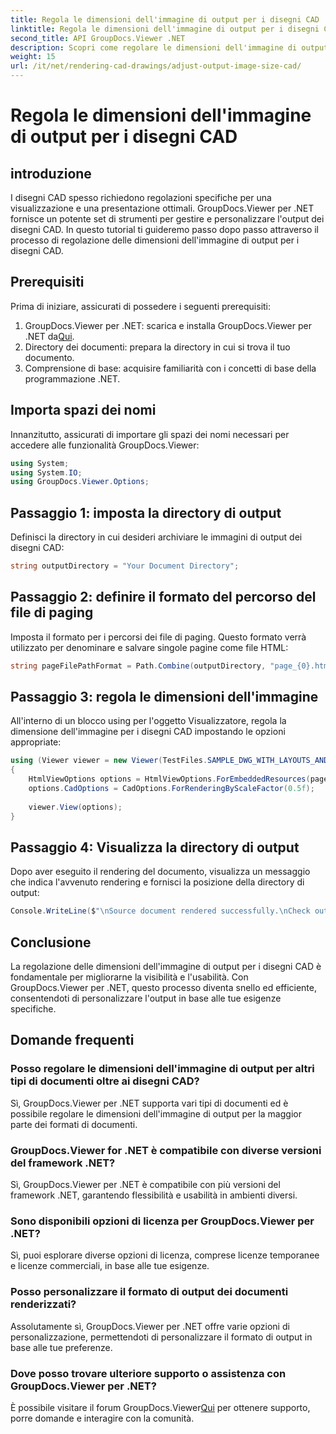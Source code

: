 ```yaml
---
title: Regola le dimensioni dell'immagine di output per i disegni CAD
linktitle: Regola le dimensioni dell'immagine di output per i disegni CAD
second_title: API GroupDocs.Viewer .NET
description: Scopri come regolare le dimensioni dell'immagine di output per i disegni CAD utilizzando GroupDocs.Viewer per .NET. Migliora la visibilità e l'usabilità senza sforzo.
weight: 15
url: /it/net/rendering-cad-drawings/adjust-output-image-size-cad/
---
```


# Regola le dimensioni dell'immagine di output per i disegni CAD

## introduzione
I disegni CAD spesso richiedono regolazioni specifiche per una visualizzazione e una presentazione ottimali. GroupDocs.Viewer per .NET fornisce un potente set di strumenti per gestire e personalizzare l'output dei disegni CAD. In questo tutorial ti guideremo passo dopo passo attraverso il processo di regolazione delle dimensioni dell'immagine di output per i disegni CAD.
## Prerequisiti
Prima di iniziare, assicurati di possedere i seguenti prerequisiti:
1.  GroupDocs.Viewer per .NET: scarica e installa GroupDocs.Viewer per .NET da[Qui](https://releases.groupdocs.com/viewer/net/).
2. Directory dei documenti: prepara la directory in cui si trova il tuo documento.
3. Comprensione di base: acquisire familiarità con i concetti di base della programmazione .NET.

## Importa spazi dei nomi
Innanzitutto, assicurati di importare gli spazi dei nomi necessari per accedere alle funzionalità GroupDocs.Viewer:
```csharp
using System;
using System.IO;
using GroupDocs.Viewer.Options;
```
## Passaggio 1: imposta la directory di output
Definisci la directory in cui desideri archiviare le immagini di output dei disegni CAD:
```csharp
string outputDirectory = "Your Document Directory";
```
## Passaggio 2: definire il formato del percorso del file di paging
Imposta il formato per i percorsi dei file di paging. Questo formato verrà utilizzato per denominare e salvare singole pagine come file HTML:
```csharp
string pageFilePathFormat = Path.Combine(outputDirectory, "page_{0}.html");
```
## Passaggio 3: regola le dimensioni dell'immagine
All'interno di un blocco using per l'oggetto Visualizzatore, regola la dimensione dell'immagine per i disegni CAD impostando le opzioni appropriate:
```csharp
using (Viewer viewer = new Viewer(TestFiles.SAMPLE_DWG_WITH_LAYOUTS_AND_LAYERS))
{
    HtmlViewOptions options = HtmlViewOptions.ForEmbeddedResources(pageFilePathFormat);
    options.CadOptions = CadOptions.ForRenderingByScaleFactor(0.5f);
    
    viewer.View(options);
}
```
## Passaggio 4: Visualizza la directory di output
Dopo aver eseguito il rendering del documento, visualizza un messaggio che indica l'avvenuto rendering e fornisci la posizione della directory di output:
```csharp
Console.WriteLine($"\nSource document rendered successfully.\nCheck output in {outputDirectory}.");
```

## Conclusione
La regolazione delle dimensioni dell'immagine di output per i disegni CAD è fondamentale per migliorarne la visibilità e l'usabilità. Con GroupDocs.Viewer per .NET, questo processo diventa snello ed efficiente, consentendoti di personalizzare l'output in base alle tue esigenze specifiche.
## Domande frequenti
### Posso regolare le dimensioni dell'immagine di output per altri tipi di documenti oltre ai disegni CAD?
Sì, GroupDocs.Viewer per .NET supporta vari tipi di documenti ed è possibile regolare le dimensioni dell'immagine di output per la maggior parte dei formati di documenti.
### GroupDocs.Viewer for .NET è compatibile con diverse versioni del framework .NET?
Sì, GroupDocs.Viewer per .NET è compatibile con più versioni del framework .NET, garantendo flessibilità e usabilità in ambienti diversi.
### Sono disponibili opzioni di licenza per GroupDocs.Viewer per .NET?
Sì, puoi esplorare diverse opzioni di licenza, comprese licenze temporanee e licenze commerciali, in base alle tue esigenze.
### Posso personalizzare il formato di output dei documenti renderizzati?
Assolutamente sì, GroupDocs.Viewer per .NET offre varie opzioni di personalizzazione, permettendoti di personalizzare il formato di output in base alle tue preferenze.
### Dove posso trovare ulteriore supporto o assistenza con GroupDocs.Viewer per .NET?
 È possibile visitare il forum GroupDocs.Viewer[Qui](https://forum.groupdocs.com/c/viewer/9) per ottenere supporto, porre domande e interagire con la comunità.